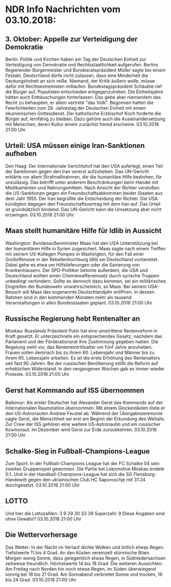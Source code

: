# NDR Info Nachrichten vom 03.10.2018:


## 3. Oktober: Appelle zur Verteidigung der Demokratie
Berlin: Politik und Kirchen haben am Tag der Deutschen Einheit zur Verteidigung von Demokratie und Rechtsstaatlichkeit aufgerufen. Berlins Regierender Bürgermeister und Bundesratspräsident Müller sagte bei einem Festakt, Deutschland dürfe nicht zulassen, dass eine Minderheit die Deutungshoheit an sich reiße. Niemand, der Kritik äußern wolle, müsse dafür mit Rechtsextremisten mitlaufen. Bundestagspräsident Schäuble rief die Bürger auf, Populisten entschieden entgegenzutreten. Die Einheitsjahre hätten auch Enttäuschungen hinterlassen. Das gebe aber niemandem das Recht zu behaupten, er allein vertrete "das Volk". Begonnen hatten die Feierlichkeiten zum 28. Jahrestag der Deutschen Einheit mit einem ökumenischen Gottesdienst. Der katholische Erzbischof Koch forderte die Bürger auf, lernfähig zu bleiben. Dazu gehöre auch die Auseinandersetzung mit Menschen, deren Kultur einem zunächst fremd erscheine. 03.10.2018 21:00 Uhr 

## Urteil: USA müssen einige Iran-Sanktionen aufheben
Den Haag: Der Internationale Gerichtshof hat den USA auferlegt, einen Teil der Sanktionen gegen den Iran vorerst aufzuheben. Das UN-Gericht erklärte vor allem Strafmaßnahmen, die die humanitäre Hilfe bedrohen, für unzulässig. Das betrifft unter anderem Beschränkungen beim Handel mit Medikamenten und Nahrungsmitteln. Nach Ansicht der Richter verstoßen die US-Sanktionen gegen ein Freundschaftsabkommen beider Staaten aus dem Jahr 1955. Der Iran begrüßte die Entscheidung der Richter. Die USA kündigten dagegen den Freundschaftsvertrag mit dem Iran auf. Das Urteil ist grundsätzlich bindend. Das UN-Gericht kann die Umsetzung aber nicht erzwingen. 03.10.2018 21:00 Uhr 

## Maas stellt humanitäre Hilfe für Idlib in Aussicht
Washington: Bundesaußenminister Maas hat den USA Unterstützung bei der humanitären Hilfe in Syrien zugesichert. Maas sagte nach einem Treffen mit seinem US-Kollegen Pompeo in Washington, für den Fall einer Großoffensive in der Rebellenhochburg Idlib sei Deutschland vorbereitet. Dabei gehe es etwa um Hilfslieferungen oder die Sanierung von Krankenhäusern. Der SPD-Politiker betonte außerdem, die USA und Deutschland wollten einen Chemiewaffeneinsatz durch syrische Truppen unbedingt verhindern. Sollte es dennoch dazu kommen, sei ein militärisches Eingreifen der Bundeswehr unwahrscheinlich, so Maas. Bei seinem USA-Besuch will Maas das sogenannte Deutschlandjahr eröffnen. In dessen Rahmen sind in den kommenden Monaten mehr als tausend Veranstaltungen in allen Bundesstaaten geplant. 03.10.2018 21:00 Uhr 

## Russische Regierung hebt Rentenalter an
Moskau: Russlands Präsident Putin hat eine umstrittene Rentenreform in Kraft gesetzt. Er unterzeichnete ein entsprechendes Gesetz, nachdem das Parlament und der Förderationsrat ihre Zustimmung gegeben hatten. Die Regelung sieht vor, das Renteneintrittsalter um fünf Jahre anzuheben. Frauen sollen demnach bis zu ihrem 60. Lebensjahr und Männer bis zu ihrem 65. Lebensjahr arbeiten. Es ist die erste Erhöhung des Rentenalters seit fast 90 Jahren. Bei der russischen Bevölkerung stößt die Reform auf erheblichen Widerstand. In den vergangenen Wochen gab es immer wieder Proteste. 03.10.2018 21:00 Uhr 

## Gerst hat Kommando auf ISS übernommen
Baikonur:	Als erster Deutscher hat Alexander Gerst das Kommando auf der Internationalen Raumstation übernommen. Mit einem Glockenläuten löste er den US-Astronauten Andrew Feustel ab. Während der Übergabezeremonie sagte Gerst, die Menschheit sei erst am Beginn der Erkundung des Weltalls. Zur Crew der ISS gehören eine weitere US-Astronautin und ein russischer Kosmonaut. Im Dezember wird Gerst zur Erde zurückkehren. 03.10.2018 21:00 Uhr 

## Schalke-Sieg in Fußball-Champions-League
Zum Sport: In der Fußball-Champions League hat der FC Schalke 04 sein zweites Gruppenspiel gewonnen. Die Partie bei Lokomotive Moskau endete 0:1. Und in der Handball-Champions-League hat sich die SG Flensburg-Handewitt gegen den ukrainischen Club HC Saporoschje mit 31:24 durchgesetzt. 03.10.2018 21:00 Uhr 

## LOTTO
Und hier die Lottozahlen:
3		9		29		30		33		39
Superzahl:		9 Diese Angaben sind ohne Gewähr!! 03.10.2018 21:00 Uhr 

## Die Wettervorhersage
Das Wetter: In der Nacht im Verlauf dichte Wolken und örtlich etwas Regen. Tiefstwerte 11 bis 4 Grad. An den Küsten vereinzelt stürmische Böen. Morgen wenig Sonne, dazu gelegentlich etwas Regen, in Südniedersachsen zeitweise freundlich. Höchstwerte 14 bis 18 Grad. Die weiteren Aussichten: Am Freitag nach Norden hin noch etwas Regen, im Süden überwiegend sonnig bei 16 bis 21 Grad. Am Sonnabend verbreitet Sonne und trocken, 16 bis 24 Grad. 03.10.2018 21:00 Uhr 
